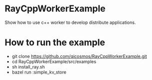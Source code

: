 # RayCppWorkerExample
Show how to use c++ worker to develop distribute applications.

# How to run the example

- git clone https://github.com/qicosmos/RayCppWorkerExample.git
- cd RayCppWorkerExample/src/examples
- sh install_ray.sh
- bazel run :simple_kv_store
